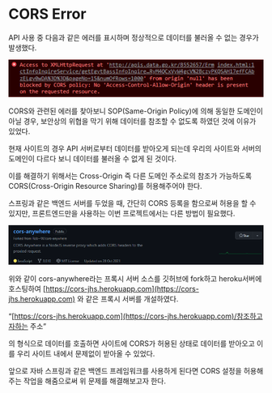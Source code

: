 # CORS Error

API 사용 중 다음과 같은 에러를 표시하며 정상적으로 데이터를 불러올 수 없는 경우가 발생했다.&#x20;

![](<../.gitbook/assets/image (5).png>)

CORS와 관련된 에러를 찾아보니 SOP(Same-Origin Policy)에 의해 동일한 도메인이 아닐 경우, 보안상의 위협을 막기 위해 데이터를 참조할 수 없도록 하였던 것에 이유가 있었다.

&#x20;

현재 사이트의 경우 API 서버로부터 데이터를 받아오게 되는데 우리의 사이트와 서버의 도메인이 다르다 보니 데이터를 불러올 수 없게 된 것이다.

&#x20;

이를 해결하기 위해서는 Cross-Origin 즉 다른 도메인 주소로의 참조가 가능하도록 CORS(Cross-Origin Resource Sharing)를 허용해주어야 한다.

&#x20;

스프링과 같은 백엔드 서버를 두었을 때, 간단히 CORS 등록을 함으로써 허용을 할 수 있지만, 프론트엔드만을 사용하는 이번 프로젝트에서는 다른 방법이 필요했다.

![](<../.gitbook/assets/image (4).png>)

위와 같이 cors-anywhere라는 프록시 서버 소스를 깃허브에 fork하고 heroku서버에 호스팅하여 [https://cors-jhs.herokuapp.com](https://cors-jhs.herokuapp.com) 와 같은 프록시 서버를 개설하였다.

&#x20;

“[https://cors-jhs.herokuapp.com](https://cors-jhs.herokuapp.com)/참조하고자하는 주소”

&#x20;

의 형식으로 데이터를 호출하면 사이트에 CORS가 허용된 상태로 데이터를 받아오고 이를 우리 사이트 내에서 문제없이 받아올 수 있었다.

&#x20;

앞으로 자바 스프링과 같은 백엔드 프레임워크를 사용하게 된다면 CORS 설정을 허용해주는 작업을 해줌으로써 위 문제를 해결해보고자 한다.
